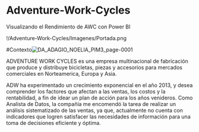 # Adventure-Work-Cycles
Visualizando el Rendimiento de AWC con Power BI

!/Adventure-Work-Cycles/Imagenes/Portada.png


#Contexto![DA_ADAGIO_NOELIA_PIM3_page-0001](https://github.com/user-attachments/assets/6c1c4519-33dd-4833-b0cf-017554ad6fdf)

ADVENTURE WORK CYCLES es una empresa multinacional de fabricación que produce y distribuye bicicletas, piezas y accesorios para mercados comerciales en Norteamerica, Europa y Asia. 

ADW ha experimentado un crecimiento exponencial en el año 2013, y desea comprender los factores que afectan a las ventas, los costos y la rentabilidad, a fin de idear un plan de acción para los años venideros.
Como Analista de Datos, la compañía me encomendó la tarea de realizar un análisis sistematizado de las ventas, ya que, actualmente no cuenta con indicadores que logren satisfacer las necesidades de información para una toma de decisiones eficiente y óptima.
